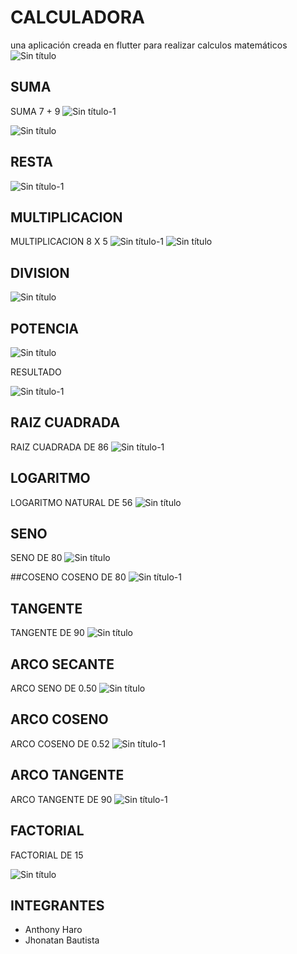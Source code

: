 # CALCULADORA

una aplicación creada en flutter para realizar calculos matemáticos
![Sin título](https://github.com/user-attachments/assets/07f6f542-5674-41c2-ba40-38072f17bd54)



## SUMA 
SUMA 7 + 9
![Sin título-1](https://github.com/user-attachments/assets/53c38e7f-1569-4c39-ab10-14056b3f0ab6)

![Sin título](https://github.com/user-attachments/assets/07b409fb-59d6-4feb-b31f-407ea8224cd7)

## RESTA

![Sin título-1](https://github.com/user-attachments/assets/a707abab-a2e2-4a53-8595-8af365e8349e)

## MULTIPLICACION 

MULTIPLICACION 8 X 5 
![Sin título-1](https://github.com/user-attachments/assets/504b64e6-1822-4552-92d7-6da12c54afdf)
![Sin título](https://github.com/user-attachments/assets/7087a2d6-dc41-4455-9e4c-55058b73b599)

## DIVISION 
![Sin título](https://github.com/user-attachments/assets/2744f180-4ae9-413c-9424-7e2c521c0491)

## POTENCIA 
![Sin título](https://github.com/user-attachments/assets/cff29ce7-2a3b-44cd-baf8-cbc700258df8)

RESULTADO 

![Sin título-1](https://github.com/user-attachments/assets/0b54e9ed-fed3-4958-8ad5-af2b26895d8c)

## RAIZ CUADRADA
RAIZ CUADRADA DE 86 
![Sin título-1](https://github.com/user-attachments/assets/3ee45d09-9f93-4158-84c2-2f0d2a548b94)

## LOGARITMO

LOGARITMO NATURAL DE 56
![Sin título](https://github.com/user-attachments/assets/c65b3a51-2068-4adf-8b6c-f7ed069f309a)


## SENO 
SENO DE 80
![Sin título](https://github.com/user-attachments/assets/c1d1d24c-fd46-43f2-b1d0-24756cd1e31b)

##COSENO
COSENO DE 80 
![Sin título-1](https://github.com/user-attachments/assets/1a168744-3b49-423e-a712-a771c48eea07)

## TANGENTE
TANGENTE DE 90
![Sin título](https://github.com/user-attachments/assets/15748174-7dd3-4b01-901f-c172becf1472)

## ARCO SECANTE 
ARCO SENO DE 0.50
![Sin título](https://github.com/user-attachments/assets/94159174-f38f-4c2c-ae0e-ddf8878935c2)


## ARCO COSENO
ARCO COSENO DE 0.52
![Sin título-1](https://github.com/user-attachments/assets/eb29e6b0-81ee-488a-b9c7-1a4164dbd730)


## ARCO TANGENTE
ARCO TANGENTE DE 90
![Sin título-1](https://github.com/user-attachments/assets/b5e91a85-d83f-4c93-886f-5ed34bba61bd)


## FACTORIAL 

FACTORIAL DE 15 

![Sin título](https://github.com/user-attachments/assets/1e97e6d5-d448-4644-b8c2-ebd3a2dc3ed3)




## INTEGRANTES

- Anthony Haro 
- Jhonatan Bautista
